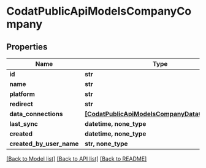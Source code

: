 # CodatPublicApiModelsCompanyCompany


## Properties
Name | Type | Description | Notes
------------ | ------------- | ------------- | -------------
**id** | **str** |  | 
**name** | **str** |  | 
**platform** | **str** |  | 
**redirect** | **str** |  | 
**data_connections** | [**[CodatPublicApiModelsCompanyDataConnection]**](CodatPublicApiModelsCompanyDataConnection.md) |  | 
**last_sync** | **datetime, none_type** |  | [optional] 
**created** | **datetime, none_type** |  | [optional] 
**created_by_user_name** | **str, none_type** |  | [optional] 

[[Back to Model list]](../README.md#documentation-for-models) [[Back to API list]](../README.md#documentation-for-api-endpoints) [[Back to README]](../README.md)


